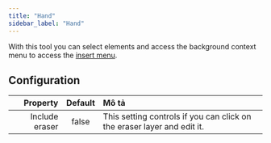 ```yaml
---
title: "Hand"
sidebar_label: "Hand"
---
```



With this tool you can select elements and access the background context menu to access the [insert menu](../insert).

## Configuration

|       Property | Default | Mô tả                                                                   |
| --------------:|:-------:|:----------------------------------------------------------------------- |
| Include eraser |  false  | This setting controls if you can click on the eraser layer and edit it. |
